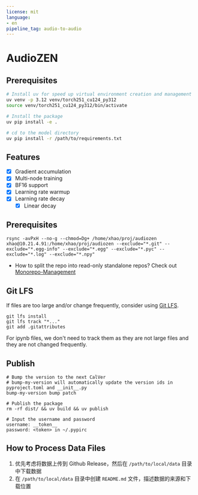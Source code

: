 ```yaml
---
license: mit
language:
- en
pipeline_tag: audio-to-audio
---
```

# AudioZEN

## Prerequisites

```bash
# Install uv for speed up virtual environment creation and management
uv venv -p 3.12 venv/torch251_cu124_py312
source venv/torch251_cu124_py312/bin/activate

# Install the package
uv pip install -e .

# cd to the model directory
uv pip install -r /path/to/requirements.txt
```

## Features

- [x] Gradient accumulation
- [x] Multi-node training
- [x] BF16 support
- [x] Learning rate warmup
- [x] Learning rate decay
  - [x] Linear decay

## Prerequisites

```shell
rsync -avPxH --no-g --chmod=Dg+ /home/xhao/proj/audiozen xhao@10.21.4.91:/home/xhao/proj/audiozen --exclude="*.git" --exclude="*.egg-info" --exclude="*.egg" --exclude="*.pyc" --exclude="*.log" --exclude="*.npy"
```

- How to split the repo into read-only standalone repos? Check out [Monorepo-Management](https://github.com/haoxiangsnr/audiozen/wiki/Monorepo-Management)

## Git LFS

If files are too large and/or change frequently, consider using [Git LFS](https://git-lfs.github.com/).

```shell
git lfs install
git lfs track "*..."
git add .gitattributes
```

For ipynb files, we don't need to track them as they are not large files and they are not changed frequently.

## Publish

```shell
# Bump the version to the next CalVer
# bump-my-version will automatically update the version ids in pyproject.toml and __init__.py
bump-my-version bump patch

# Publish the package
rm -rf dist/ && uv build && uv publish

# Input the username and password
username: __token__
password: <token> in ~/.pypirc
```

## How to Process Data Files

1. 优先考虑将数据上传到 Github Release，然后在 `/path/to/local/data` 目录中下载数据
2. 在 `/path/to/local/data` 目录中创建 `README.md` 文件，描述数据的来源和下载位置